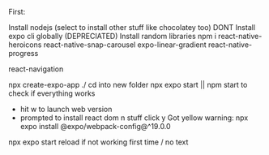 First:

Install nodejs  (select to install other stuff like chocolatey too)
DONT Install expo cli globally (DEPRECIATED)
Install random libraries
npm i 
react-native-heroicons
react-native-snap-carousel
expo-linear-gradient
react-native-progress

react-navigation


npx create-expo-app ./
cd into new folder
npx expo start || npm start
  to check if everything works
  - hit w to launch web version
  - prompted to install react dom n stuff click y
Got yellow warning:
  npx expo install @expo/webpack-config@^19.0.0

npx expo start
reload if not working first time / no text
